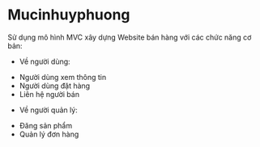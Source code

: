 # Mucinhuyphuong

Sử dụng mô hình MVC xây dựng Website bán hàng với các chức năng cơ bản:

+ Về người dùng:
- Người dùng xem thông tin
- Người dùng đặt hàng
- Liên hệ người bán

+ Về người quản lý:
- Đăng sản phẩm
- Quản lý đơn hàng
